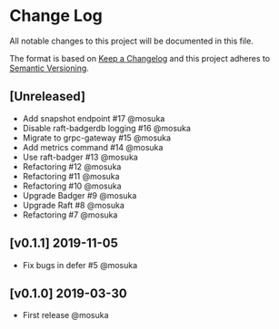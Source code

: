 # Change Log

All notable changes to this project will be documented in this file.

The format is based on [Keep a Changelog](http://keepachangelog.com/)
and this project adheres to [Semantic Versioning](http://semver.org/).

## [Unreleased]

- Add snapshot endpoint #17 @mosuka
- Disable raft-badgerdb logging #16 @mosuka
- Migrate to grpc-gateway #15 @mosuka
- Add metrics command #14 @mosuka
- Use raft-badger #13 @mosuka
- Refactoring #12 @mosuka
- Refactoring #11 @mosuka
- Refactoring #10 @mosuka
- Upgrade Badger #9 @mosuka
- Upgrade Raft #8 @mosuka
- Refactoring #7 @mosuka

## [v0.1.1] 2019-11-05

- Fix bugs in defer #5 @mosuka

## [v0.1.0] 2019-03-30

- First release @mosuka
